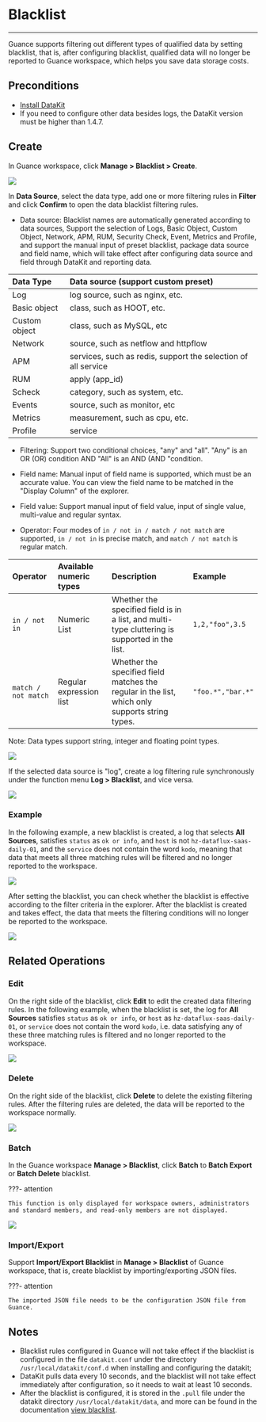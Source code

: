 # Blacklist
---

Guance supports filtering out different types of qualified data by setting blacklist, that is, after configuring blacklist, qualified data will no longer be reported to Guance workspace, which helps you save data storage costs.

## Preconditions

- [Install DataKit](../datakit/datakit-install.md)
- If you need to configure other data besides logs, the DataKit version must be higher than 1.4.7.


## Create

In Guance workspace, click **Manage > Blacklist > Create**.

![](img/5.blacklist_1.png)

In **Data Source**, select the data type, add one or more filtering rules in **Filter** and click **Confirm** to open the data blacklist filtering rules.

- Data source: Blacklist names are automatically generated according to data sources, Support the selection of Logs, Basic Object, Custom Object, Network, APM, RUM, Security Check, Event, Metrics and Profile, and support the manual input of preset blacklist, package data source and field name, which will take effect after configuring data source and field through DataKit and reporting data.
  
| Data Type     | Data source (support custom preset)                       |
| :----------- | :----------------------------------------------- |
| Log         | log source, such as nginx, etc.                 |
| Basic object     | class, such as HOOT, etc.                        |
| Custom object   | class, such as MySQL, etc                       |
| Network         | source, such as netflow and httpflow            |
| APM | services, such as redis, support the selection of all service |
| RUM | apply (app_id)                                   |
| Scheck     | category, such as system, etc.                   |
| Events         | source, such as monitor, etc                    |
| Metrics         | measurement, such as cpu, etc.                             |
| Profile      | service                                 |

- Filtering: Support two conditional choices, "any" and "all". "Any" is an OR (OR) condition AND "All" is an AND (AND "condition.

- Field name: Manual input of field name is supported, which must be an accurate value. You can view the field name to be matched in the "Display Column" of the explorer.

- Field value: Support manual input of field value, input of single value, multi-value and regular syntax.

- Operator: Four modes of `in / not in / match / not match` are supported, `in / not in` is precise match, and `match / not match` is regular match.

| Operator              | Available numeric types   | Description                                                   | Example              |
| :------------------ | :------------- | :----------------------------------------------------- | :---------------- |
| `in / not in`       | Numeric List       | Whether the specified field is in a list, and multi-type cluttering is supported in the list.           | `1,2,"foo",3.5`   |
| `match / not match` | Regular expression list | Whether the specified field matches the regular in the list, which only supports string types. | `"foo.*","bar.*"` |

Note: Data types support string, integer and floating point types.

![](img/5.blacklist_1.2.png)

If the selected data source is "log", create a log filtering rule synchronously under the function menu **Log > Blacklist**, and vice versa.

![](img/5.blacklist_1.1.png)





### Example

In the following example, a new blacklist is created, a log that selects **All Sources**, satisfies `status` as `ok or info`, and `host` is not `hz-dataflux-saas-daily-01`, and the `service` does not contain the word `kodo`, meaning that data that meets all three matching rules will be filtered and no longer reported to the workspace.

![](img/5.blacklist_2.png)

After setting the blacklist, you can check whether the blacklist is effective according to the filter criteria in the explorer. After the blacklist is created and takes effect, the data that meets the filtering conditions will no longer be reported to the workspace.



![](img/5.blacklist_4.png)

## Related Operations

### Edit

On the right side of the blacklist, click **Edit** to edit the created data filtering rules. In the following example, when the blacklist is set, the log for **All Sources** satisfies ` status ` as `ok or info`, or `host` as `hz-dataflux-saas-daily-01`, or `service` does not contain the word `kodo`, i.e. data satisfying any of these three matching rules is filtered and no longer reported to the workspace.

![](img/5.blacklist_3.png)

### Delete

On the right side of the blacklist, click **Delete** to delete the existing filtering rules. After the filtering rules are deleted, the data will be reported to the workspace normally.

![](img/5.blacklist_5.png)

### Batch

In the Guance workspace **Manage > Blacklist**, click **Batch** to **Batch Export** or **Batch Delete** blacklist.

???- attention

    This function is only displayed for workspace owners, administrators and standard members, and read-only members are not displayed.

![](img/3.black_1.png)

### Import/Export

Support **Import/Export Blacklist** in **Manage > Blacklist** of Guance workspace, that is, create blacklist by importing/exporting JSON files.

???- attention

    The imported JSON file needs to be the configuration JSON file from Guance.

## Notes

- Blacklist rules configured in Guance will not take effect if the blacklist is configured in the file `datakit.conf` under the directory `/usr/local/datakit/conf.d` when installing and configuring the datakit;
- DataKit pulls data every 10 seconds, and the blacklist will not take effect immediately after configuration, so it needs to wait at least 10 seconds.
- After the blacklist is configured, it is stored in the `.pull` file under the datakit directory `/usr/local/datakit/data`, and more can be found in the documentation [view blacklist](../datakit/dca.md).
